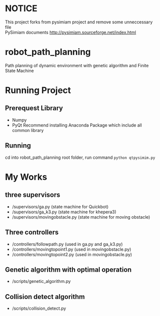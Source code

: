 # NOTICE
This project forks from pysimiam project and remove some unneccessary file <br/>
PySimiam documents http://pysimiam.sourceforge.net/index.html

# robot_path_planning
Path planning of dynamic environment with genetic algorithm and Finite State Machine


# Running Project
## Prerequest Library
- Numpy
- PyQt
Recommend installing Anaconda Package which include all common library

## Running
cd into robot_path_planning root folder, run command ```python qtpysimim.py```

# My Works
## three supervisors
- /supervisors/ga.py (state machine for Quickbot)
- /supervisors/ga_k3.py (state machine for khepera3)
- /supervisors/movingobstacle.py (state machine for moving obstacle)

## Three controllers
- /controllers/followpath.py (used in ga.py and ga_k3.py)
- /controllers/movingtopoint1.py (used in movingobstacle.py)
- /controllers/movingtopoint2.py (used in movingobstacle.py)

## Genetic algorithm with optimal operation
- /scripts/genetic_algorithm.py

## Collision detect algorithm
- /scripts/collision_detect.py
